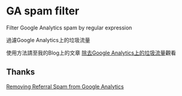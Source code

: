 # GA spam filter
Filter Google Analytics spam by regular expression

過濾Google Analytics上的垃圾流量


使用方法請至我的Blog上的文章 [除去Google Analytics上的垃圾流量](https://blog.ldkrsi.in/%E9%99%A4%E5%8E%BBgoogle-analytics%E4%B8%8A%E7%9A%84%E5%9E%83%E5%9C%BE%E6%B5%81%E9%87%8F/)觀看

## Thanks
[Removing Referral Spam from Google Analytics](https://www.viget.com/articles/removing-referral-spam-from-google-analytics)
